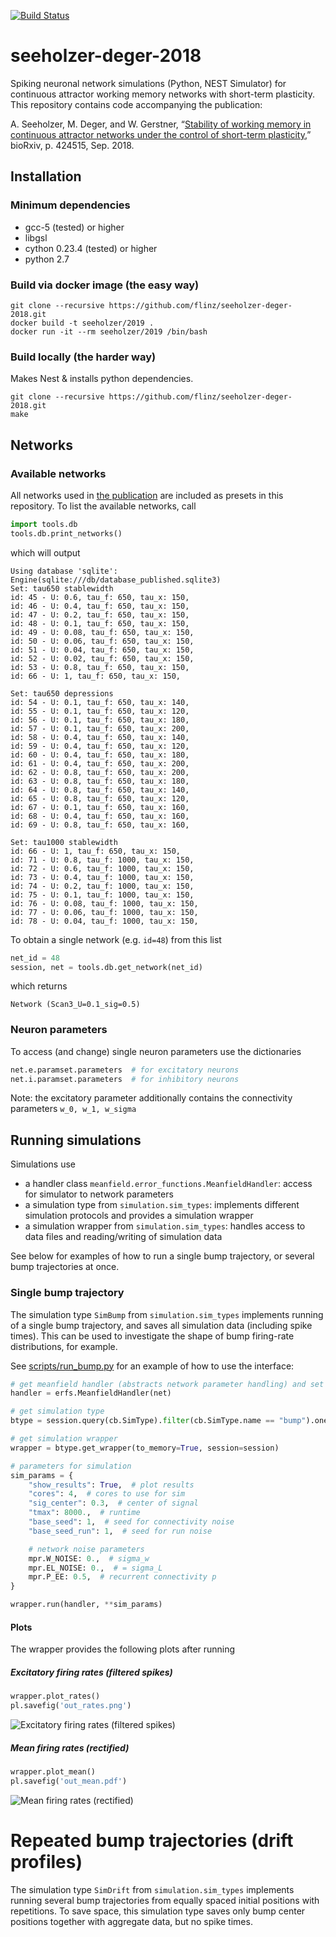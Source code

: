 [![Build Status](https://travis-ci.com/flinz/seeholzer-deger-2018.svg?branch=master)](https://travis-ci.com/flinz/seeholzer-deger-2018)

# seeholzer-deger-2018

Spiking neuronal network simulations (Python, NEST Simulator) for continuous attractor working memory networks with short-term plasticity. This repository contains code accompanying the publication:

A. Seeholzer, M. Deger, and W. Gerstner, “[Stability of working memory in continuous attractor networks under the control of short-term plasticity][1],” bioRxiv, p. 424515, Sep. 2018.


## Installation

### Minimum dependencies
* gcc-5 (tested) or higher
* libgsl
* cython 0.23.4 (tested) or higher
* python 2.7

### Build via docker image (the easy way)
```
git clone --recursive https://github.com/flinz/seeholzer-deger-2018.git
docker build -t seeholzer/2019 .
docker run -it --rm seeholzer/2019 /bin/bash
```

### Build locally (the harder way)
Makes Nest & installs python dependencies.
```
git clone --recursive https://github.com/flinz/seeholzer-deger-2018.git
make
``` 

## Networks

### Available networks

All networks used in [the publication][1] are included as presets in this repository. To list the available networks, call

```python
import tools.db
tools.db.print_networks()
```  

which will output
<sub>
```
Using database 'sqlite':  Engine(sqlite:///db/database_published.sqlite3)
Set: tau650 stablewidth
id: 45 - U: 0.6, tau_f: 650, tau_x: 150,
id: 46 - U: 0.4, tau_f: 650, tau_x: 150,
id: 47 - U: 0.2, tau_f: 650, tau_x: 150,
id: 48 - U: 0.1, tau_f: 650, tau_x: 150,
id: 49 - U: 0.08, tau_f: 650, tau_x: 150,
id: 50 - U: 0.06, tau_f: 650, tau_x: 150,
id: 51 - U: 0.04, tau_f: 650, tau_x: 150,
id: 52 - U: 0.02, tau_f: 650, tau_x: 150,
id: 53 - U: 0.8, tau_f: 650, tau_x: 150,
id: 66 - U: 1, tau_f: 650, tau_x: 150,

Set: tau650 depressions
id: 54 - U: 0.1, tau_f: 650, tau_x: 140,
id: 55 - U: 0.1, tau_f: 650, tau_x: 120,
id: 56 - U: 0.1, tau_f: 650, tau_x: 180,
id: 57 - U: 0.1, tau_f: 650, tau_x: 200,
id: 58 - U: 0.4, tau_f: 650, tau_x: 140,
id: 59 - U: 0.4, tau_f: 650, tau_x: 120,
id: 60 - U: 0.4, tau_f: 650, tau_x: 180,
id: 61 - U: 0.4, tau_f: 650, tau_x: 200,
id: 62 - U: 0.8, tau_f: 650, tau_x: 200,
id: 63 - U: 0.8, tau_f: 650, tau_x: 180,
id: 64 - U: 0.8, tau_f: 650, tau_x: 140,
id: 65 - U: 0.8, tau_f: 650, tau_x: 120,
id: 67 - U: 0.1, tau_f: 650, tau_x: 160,
id: 68 - U: 0.4, tau_f: 650, tau_x: 160,
id: 69 - U: 0.8, tau_f: 650, tau_x: 160,

Set: tau1000 stablewidth
id: 66 - U: 1, tau_f: 650, tau_x: 150,
id: 71 - U: 0.8, tau_f: 1000, tau_x: 150,
id: 72 - U: 0.6, tau_f: 1000, tau_x: 150,
id: 73 - U: 0.4, tau_f: 1000, tau_x: 150,
id: 74 - U: 0.2, tau_f: 1000, tau_x: 150,
id: 75 - U: 0.1, tau_f: 1000, tau_x: 150,
id: 76 - U: 0.08, tau_f: 1000, tau_x: 150,
id: 77 - U: 0.06, tau_f: 1000, tau_x: 150,
id: 78 - U: 0.04, tau_f: 1000, tau_x: 150,
```
</sub>

To obtain a single network (e.g. `id=48`) from this list

```python
net_id = 48
session, net = tools.db.get_network(net_id)
```

which returns

```
Network (Scan3_U=0.1_sig=0.5)
```

### Neuron parameters

To access (and change) single neuron parameters use the dictionaries

```python
net.e.paramset.parameters  # for excitatory neurons
net.i.paramset.parameters  # for inhibitory neurons

```

Note: the excitatory parameter additionally contains the connectivity parameters `w_0, w_1, w_sigma`  


## Running simulations

Simulations use
- a handler class `meanfield.error_functions.MeanfieldHandler`: access for simulator to network parameters
- a simulation type from `simulation.sim_types`: implements different simulation protocols and provides a simulation wrapper
- a simulation wrapper from `simulation.sim_types`: handles access to data files and reading/writing of simulation data  

See below for examples of how to run a single bump trajectory, or several bump trajectories at once. 

### Single bump trajectory

The simulation type `SimBump` from `simulation.sim_types` implements running of a single bump trajectory, 
and saves all simulation data (including spike times). This can be used to investigate 
the shape of bump firing-rate distributions, for example.

See [scripts/run_bump.py](tree/master/scripts/run_bump.py) for an example of how to use the interface:

```python
# get meanfield handler (abstracts network parameter handling) and set connectivity parameter
handler = erfs.MeanfieldHandler(net)

# get simulation type
btype = session.query(cb.SimType).filter(cb.SimType.name == "bump").one()

# get simulation wrapper
wrapper = btype.get_wrapper(to_memory=True, session=session)

# parameters for simulation
sim_params = {
    "show_results": True,  # plot results
    "cores": 4,  # cores to use for sim
    "sig_center": 0.3,  # center of signal
    "tmax": 8000.,  # runtime
    "base_seed": 1,  # seed for connectivity noise
    "base_seed_run": 1,  # seed for run noise

    # network noise parameters
    mpr.W_NOISE: 0.,  # sigma_w
    mpr.EL_NOISE: 0.,  # = sigma_L
    mpr.P_EE: 0.5,  # recurrent connectivity p
}

wrapper.run(handler, **sim_params)
```

#### Plots

The wrapper provides the following plots after running

##### Excitatory firing rates (filtered spikes)

```python
wrapper.plot_rates()
pl.savefig('out_rates.png')
```
![Excitatory firing rates (filtered spikes)](docs/img/run_bump_rates.png)


##### Mean firing rates (rectified)

```python
wrapper.plot_mean()
pl.savefig('out_mean.pdf')
```

![Mean firing rates (rectified)](docs/img/run_bump_mean.png)

# Repeated bump trajectories (drift profiles)

The simulation type `SimDrift` from `simulation.sim_types` implements 
running several bump trajectories from equally spaced initial positions with repetitions. 
To save space, this simulation type saves only bump center positions together with aggregate data, but no spike times.

[1]: https://www.biorxiv.org/content/10.1101/424515v2
